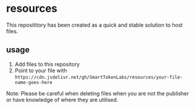 # resources

This reposititory has been created as a quick and stable solution to host files.

## usage

1. Add files to this repository
2. Point to your file with `https://cdn.jsdelivr.net/gh/SmartTokenLabs/resources/your-file-name-goes-here`

Note: Please be careful when deleting files when you are not the publisher or have knowledge of where they are utilised. 

	
